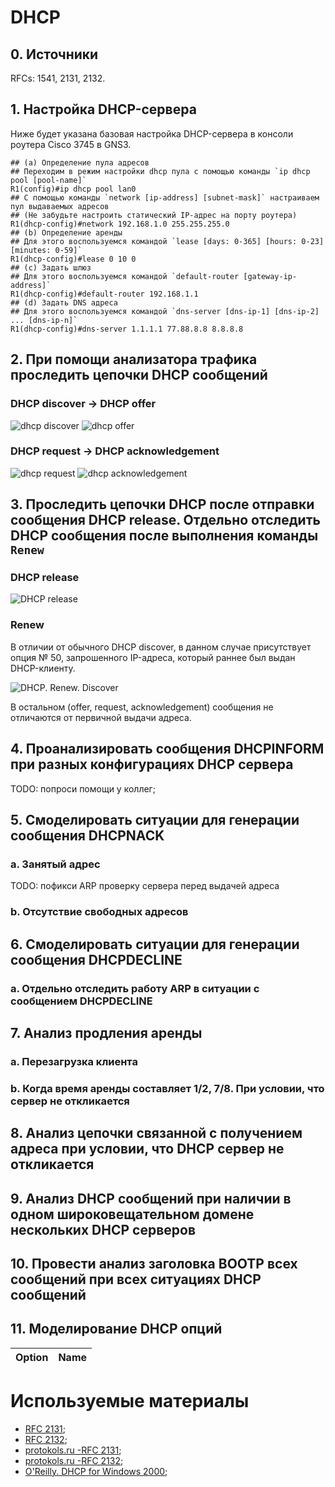 # DHCP

## 0. Источники

RFCs: 1541, 2131, 2132.

## 1. Настройка DHCP-сервера

Ниже будет указана базовая настройка DHCP-сервера в консоли роутера Cisco 3745 в GNS3.

```console
## (a) Определение пула адресов
## Переходим в режим настройки dhcp пула с помощью команды `ip dhcp pool [pool-name]`
R1(config)#ip dhcp pool lan0
## С помощью команды `network [ip-address] [subnet-mask]` настраиваем пул выдаваемых адресов
## (Не забудьте настроить статический IP-адрес на порту роутера)
R1(dhcp-config)#network 192.168.1.0 255.255.255.0
## (b) Определение аренды
## Для этого воспользуемся командой `lease [days: 0-365] [hours: 0-23] [minutes: 0-59]`
R1(dhcp-config)#lease 0 10 0
## (c) Задать шлюз
## Для этого воспользуемся командой `default-router [gateway-ip-address]`
R1(dhcp-config)#default-router 192.168.1.1
## (d) Задать DNS адреса
## Для этого воспользуемся командой `dns-server [dns-ip-1] [dns-ip-2] ... [dns-ip-n]`
R1(dhcp-config)#dns-server 1.1.1.1 77.88.8.8 8.8.8.8
```

## 2. При помощи анализатора трафика проследить цепочки DHCP сообщений

### DHCP discover -> DHCP offer

![dhcp discover](image-1.png)
![dhcp offer](image-2.png)

### DHCP request -> DHCP acknowledgement

![dhcp request](image-3.png)
![dhcp acknowledgement](image-4.png)

## 3. Проследить цепочки DHCP после отправки сообщения DHCP release. Отдельно отследить DHCP сообщения после выполнения команды `Renew`

### DHCP release

![DHCP release](image-5.png)

### Renew

В отличии от обычного DHCP discover, в данном случае присутствует опция № 50, запрошенного IP-адреса, который раннее был выдан DHCP-клиенту.

![DHCP. Renew. Discover](image-6.png)

В остальном (offer, request, acknowledgement) сообщения не отличаются от первичной выдачи адреса.

## 4. Проанализировать сообщения DHCPINFORM при разных конфигурациях DHCP сервера

TODO: попроси помощи у коллег;

## 5. Смоделировать ситуации для генерации сообщения DHCPNACK

### a. Занятый адрес

TODO: пофикси ARP проверку сервера перед выдачей адреса

### b. Отсутствие свободных адресов

## 6. Смоделировать ситуации для генерации сообщения DHCPDECLINE

### a. Отдельно отследить работу ARP в ситуации с сообщением DHCPDECLINE

## 7. Анализ продления аренды

### a. Перезагрузка клиента

### b. Когда время аренды составляет $1/2$, $7/8$. При условии, что сервер не откликается

## 8. Анализ цепочки связанной с получением адреса при условии, что DHCP сервер не откликается

## 9. Анализ DHCP сообщений при наличии в одном широковещательном домене нескольких DHCP серверов

## 10. Провести анализ заголовка BOOTP всех сообщений при всех ситуациях DHCP сообщений

## 11. Моделирование DHCP опций

| Option | Name  |
| :----: | :---: |

# Используемые материалы

- [RFC 2131](https://www.ietf.org/rfc/rfc2131.txt);
- [RFC 2132](https://www.ietf.org/rfc/rfc2132.txt);
- [protokols.ru -RFC 2131](https://www.protokols.ru/WP/wp-content/uploads/1997/03/rfc2131.pdf);
- [protokols.ru -RFC 2132](https://www.protokols.ru/WP/wp-content/uploads/1997/03/rfc2132.pdf);
- [O'Reilly. DHCP for Windows 2000](https://docs.yandex.ru/docs/view?tm=1730686489&tld=ru&lang=en&name=OReilly.Dhcp.For%20Windows%202000.pdf&text=dhcp%20full%20book%20.pdf&url=https%3A%2F%2Ftheswissbay.ch%2Fpdf%2FGentoomen%2520Library%2FProgramming%2FMisc%2FOReilly.Dhcp.For%2520Windows%25202000.pdf&lr=68&mime=pdf&l10n=ru&sign=83c5fca5eb5067ee17b6884035e46196&keyno=0&nosw=1&serpParams=tm%3D1730686489%26tld%3Dru%26lang%3Den%26name%3DOReilly.Dhcp.For%2520Windows%25202000.pdf%26text%3Ddhcp%2Bfull%2Bbook%2B.pdf%26url%3Dhttps%253A%2F%2Ftheswissbay.ch%2Fpdf%2FGentoomen%252520Library%2FProgramming%2FMisc%2FOReilly.Dhcp.For%252520Windows%2525202000.pdf%26lr%3D68%26mime%3Dpdf%26l10n%3Dru%26sign%3D83c5fca5eb5067ee17b6884035e46196%26keyno%3D0%26nosw%3D1);